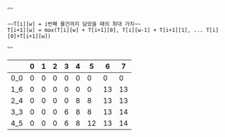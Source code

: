 '''
```
~~T[i][w] = i번째 물건까지 담았을 때의 최대 가치~~
T[i+1][w] = max(T[i][w] + T[i+1][0], T[i][w-1] + T[i+1][1], ... T[i][0]+T[i+1][w])
```
'''

||0|1|2|3|4|5|6|7|
|-|-|-|-|-|-|-|-|-|
|0_0|0|0|0|0|0|0|0|0|
|1_6|0|0|0|0|0|0|13|13|
|2_4|0|0|0|0|8|8|13|13|
|3_3|0|0|0|6|8|8|13|14|
|4_5|0|0|0|6|8|12|13|14|